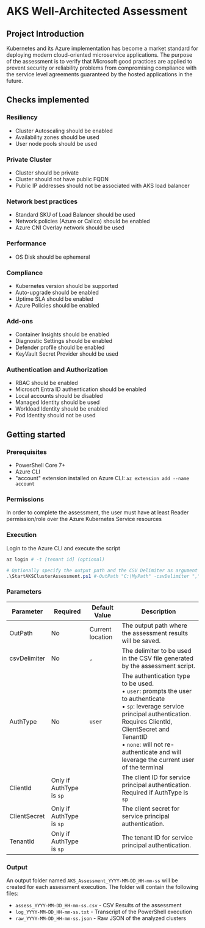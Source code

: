 # AKS Well-Architected Assessment

## Project Introduction

Kubernetes and its Azure implementation has become a market standard for
deploying modern cloud-oriented microservice applications. The purpose of the
assessment is to verify that Microsoft good practices are applied to prevent
security or reliability problems from compromising compliance with the service
level agreements guaranteed by the hosted applications in the future.

## Checks implemented

### Resiliency

- Cluster Autoscaling should be enabled
- Availability zones should be used
- User node pools should be used

### Private Cluster

- Cluster should be private
- Cluster should not have public FQDN
- Public IP addresses should not be associated with AKS load balancer

### Network best practices

- Standard SKU of Load Balancer should be used
- Network policies (Azure or Calico) should be enabled
- Azure CNI Overlay network should be used

### Performance

- OS Disk should be ephemeral

### Compliance

- Kubernetes version should be supported
- Auto-upgrade should be enabled
- Uptime SLA should be enabled
- Azure Policies should be enabled

### Add-ons

- Container Insights should be enabled
- Diagnostic Settings should be enabled
- Defender profile should be enabled
- KeyVault Secret Provider should be used

### Authentication and Authorization

- RBAC should be enabled
- Microsoft Entra ID authentication should be enabled
- Local accounts should be disabled
- Managed Identity should be used
- Workload Identity should be enabled
- Pod Identity should not be used

## Getting started

### Prerequisites

- PowerShell Core 7+
- Azure CLI
- "account" extension installed on Azure CLI: `az extension add --name account`

### Permissions

In order to complete the assessment, the user must have at least Reader
permission/role over the Azure Kubernetes Service resources

### Execution

Login to the Azure CLI and execute the script

```powershell
az login # -t [tenant id] (optional)

# Optionally specify the output path and the CSV Delimiter as argument
.\StartAKSClusterAssessment.ps1 #-OutPath "C:\MyPath" -csvDelimiter ","

```

### Parameters

| Parameter    | Required                 | Default Value    | Description                                                                                                                                                                                                                                                                         |
| ------------ | ------------------------ | ---------------- | ----------------------------------------------------------------------------------------------------------------------------------------------------------------------------------------------------------------------------------------------------------------------------------- |
| OutPath      | No                       | Current location | The output path where the assessment results will be saved.                                                                                                                                                                                                                         |
| csvDelimiter | No                       | `,`              | The delimiter to be used in the CSV file generated by the assessment script.                                                                                                                                                                                                        |
| AuthType     | No                       | `user`           | The authentication type to be used. <br> • `user`: prompts the user to authenticate <br> • `sp`: leverage service principal authentication. Requires ClientId, ClientSecret and TenantID <br> • `none`: will not re-authenticate and will leverage the current user of the terminal |
| ClientId     | Only if AuthType is `sp` |                  | The client ID for service principal authentication. Required if AuthType is `sp`                                                                                                                                                                                                    |
| ClientSecret | Only if AuthType is `sp` |                  | The client secret for service principal authentication.                                                                                                                                                                                                                             |
| TenantId     | Only if AuthType is `sp` |                  | The tenant ID for service principal authentication.                                                                                                                                                                                                                                 |

### Output

An output folder named `AKS_Assessment_YYYY-MM-DD_HH-mm-ss` will be created for
each assessment execution. The folder will contain the following files:

- `assess_YYYY-MM-DD_HH-mm-ss.csv` - CSV Results of the assessment
- `log_YYYY-MM-DD_HH-mm-ss.txt` - Transcript of the PowerShell execution
- `raw_YYYY-MM-DD_HH-mm-ss.json` - Raw JSON of the analyzed clusters
